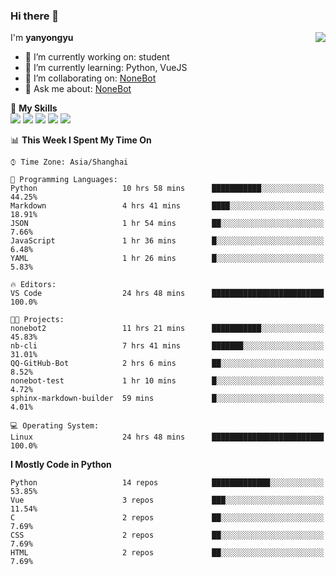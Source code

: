 ### Hi there 👋

<a href="#">
  <img align="right" src="https://github-readme-stats.vercel.app/api?username=yanyongyu&count_private=true&show_icons=true&bg_color=15,f2f7fd,E0EAFC" />
</a>

I'm **yanyongyu**

- 🔭 I’m currently working on: student
- 🌱 I’m currently learning: Python, VueJS
- 👯 I’m collaborating on: [NoneBot](https://github.com/nonebot)
- 💬 Ask me about: [NoneBot](https://github.com/nonebot)

🌟 **My Skills**  
![](https://img.shields.io/badge/-Python-3e74a2?style=flat-square&logo=Python&logoColor=fff)
![](https://img.shields.io/badge/-Vue-4fc08d?style=flat-square&logo=Vue.js&logoColor=fff)
![](https://img.shields.io/badge/-Node.js-339933?style=flat-square&logo=Node.js&logoColor=fff)
![](https://img.shields.io/badge/-Docker-2496ED?style=flat-square&logo=Docker&logoColor=fff)
![](https://img.shields.io/badge/-Linux-000000?style=flat-square&logo=Linux&logoColor=fff)

<!--START_SECTION:waka-->
📊 **This Week I Spent My Time On** 

```text
⌚︎ Time Zone: Asia/Shanghai

💬 Programming Languages: 
Python                   10 hrs 58 mins      ███████████░░░░░░░░░░░░░░   44.25% 
Markdown                 4 hrs 41 mins       ████░░░░░░░░░░░░░░░░░░░░░   18.91% 
JSON                     1 hr 54 mins        ██░░░░░░░░░░░░░░░░░░░░░░░   7.66% 
JavaScript               1 hr 36 mins        █░░░░░░░░░░░░░░░░░░░░░░░░   6.48% 
YAML                     1 hr 26 mins        █░░░░░░░░░░░░░░░░░░░░░░░░   5.83%

🔥 Editors: 
VS Code                  24 hrs 48 mins      █████████████████████████   100.0%

🐱‍💻 Projects: 
nonebot2                 11 hrs 21 mins      ███████████░░░░░░░░░░░░░░   45.83% 
nb-cli                   7 hrs 41 mins       ███████░░░░░░░░░░░░░░░░░░   31.01% 
QQ-GitHub-Bot            2 hrs 6 mins        ██░░░░░░░░░░░░░░░░░░░░░░░   8.52% 
nonebot-test             1 hr 10 mins        █░░░░░░░░░░░░░░░░░░░░░░░░   4.72% 
sphinx-markdown-builder  59 mins             █░░░░░░░░░░░░░░░░░░░░░░░░   4.01%

💻 Operating System: 
Linux                    24 hrs 48 mins      █████████████████████████   100.0%

```

**I Mostly Code in Python** 

```text
Python                   14 repos            █████████████░░░░░░░░░░░░   53.85% 
Vue                      3 repos             ███░░░░░░░░░░░░░░░░░░░░░░   11.54% 
C                        2 repos             ██░░░░░░░░░░░░░░░░░░░░░░░   7.69% 
CSS                      2 repos             ██░░░░░░░░░░░░░░░░░░░░░░░   7.69% 
HTML                     2 repos             ██░░░░░░░░░░░░░░░░░░░░░░░   7.69%

```



<!--END_SECTION:waka-->
